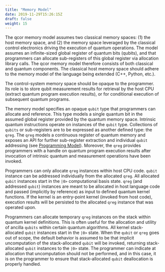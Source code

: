 ```yaml
---
title: "Memory Model"
date: 2019-11-29T15:26:15Z
draft: false
weight: 15
---
```



The qcor memory model assumes two classical memory spaces: (1) the host memory space, and (2) the memory space leveraged by the classical control electronics driving the execution of quantum operations. The model assumes an infinite-sized global register of quantum bits (qubits), and that programmers can allocate sub-registers of this global register via allocation library calls. The qcor memory model therefore consists of both classical and quantum components. The classical host memory space should adhere to the memory model of the language being extended (C++, Python, etc.). 

The control-system memory space should be opaque to the programmer. Its role is to store qubit measurement results for retrieval by the host CPU (extract quantum program execution results), or for conditional execution of subsequent quantum programs. 

The memory model specifies an opaque `qubit` type that programmers can allocate and reference. This type models a single quantum bit in the assumed global register provided by the quantum memory space. Intrinsic quantum instructions operate on instances of the `qubit` type. Collections of `qubits` or sub-registers are to be expressed as another defined type: the `qreg`. The `qreg` models a continuous register of quantum memory and exposes an API for further sub-register extraction and individual `qubit` addressing (see [Programming Model](prog_model.md)). Moreover, the `qreg` provides programmers with a handle on quantum program execution results after invocation of intrinsic quantum and measurement operations have been invoked.

Programmers can only allocate `qreg` instances within host CPU code. `qubit` instance can be addressed individually from the allocated `qreg`. All allocated `qubit` instances start in the `|0>` computational basis state. `qreg` (and addressed `qubit`) instances are meant to be allocated in host language code and passed (implicitly by reference) as input to defined quantum kernel functions. If the kernel is an entry-point kernel (invoked from host code), execution results will be persisted to the allocated `qreg` instance that was operated upon.

Programmers can allocate temporary `qreg` instances on the stack within quantum kernel definitions. This is often useful for the allocation and utility of ancilla `qubits` within certain quantum algorithms. All kernel stack-allocated `qubit` instances start in the `|0>` state. When the `qubit` or `qreg` goes out of scope, the default behavior is assumed to be that implicit uncomputation of the stack-allocated `qubit` will be invoked, returning stack-allocated `qubit` instances to the `|0>` state. The programmer can indicate at allocation that uncomputation should not be performed, and in this case, it is on the programmer to ensure that stack-allocated `qubit` deallocation is properly handled. 